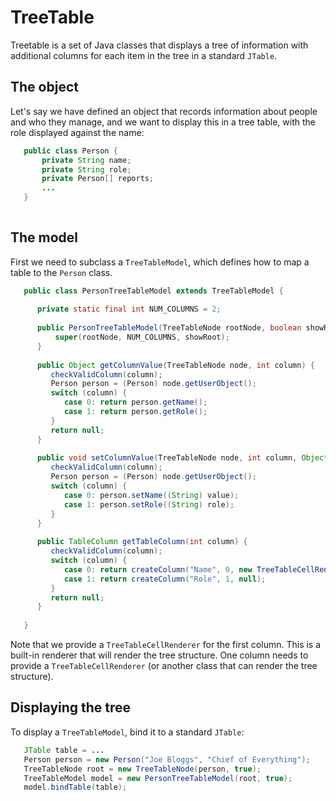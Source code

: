 # TreeTable

Treetable is a set of Java classes that displays a tree of information with additional columns for each item in the tree in a standard `JTable`.

## The object
Let's say we have defined an object that records information about people and who they manage, and we want to display this in a tree table, with the role displayed against the name:

```java
   public class Person {
       private String name;
       private String role;
       private Person[] reports;
       ...
   }
       
```

## The model
First we need to subclass a `TreeTableModel`, which defines how to map a table to the `Person` class.  

```java
   public class PersonTreeTableModel extends TreeTableModel {
   
      private static final int NUM_COLUMNS = 2;
   
      public PersonTreeTableModel(TreeTableNode rootNode, boolean showRoot) {
          super(rootNode, NUM_COLUMNS, showRoot);
      }
   
      public Object getColumnValue(TreeTableNode node, int column) {  
         checkValidColumn(column);
         Person person = (Person) node.getUserObject();
         switch (column) {
            case 0: return person.getName();
            case 1: return person.getRole();
         }
         return null;
      }
    
      public void setColumnValue(TreeTableNode node, int column, Object value) {
         checkValidColumn(column);
         Person person = (Person) node.getUserObject();
         switch (column) {
            case 0: person.setName((String) value);
            case 1: person.setRole((String) role);
         }
      }
    
      public TableColumn getTableColumn(int column) {
         checkValidColumn(column);
         switch (column) {
            case 0: return createColumn("Name", 0, new TreeTableCellRenderer(this));
            case 1: return createColumn("Role", 1, null);
         }
         return null;
      }
      
   }
```
Note that we provide a `TreeTableCellRenderer` for the first column.  This is a built-in renderer that will render the tree structure.
One column needs to provide a `TreeTableCellRenderer` (or another class that can render the tree structure).


## Displaying the tree
To display a `TreeTableModel`, bind it to a standard `JTable`:

```java
   JTable table = ... 
   Person person = new Person("Joe Bloggs", "Chief of Everything");
   TreeTableNode root = new TreeTableNode(person, true);
   TreeTableModel model = new PersonTreeTableModel(root, true);
   model.bindTable(table);
```
